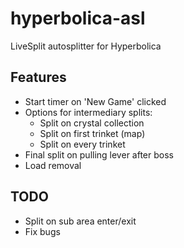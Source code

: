 # hyperbolica-asl

LiveSplit autosplitter for Hyperbolica

## Features
 - Start timer on 'New Game' clicked
 - Options for intermediary splits:
   - Split on crystal collection
   - Split on first trinket (map)
   - Split on every trinket
 - Final split on pulling lever after boss
 - Load removal

## TODO
 - Split on sub area enter/exit
 - Fix bugs